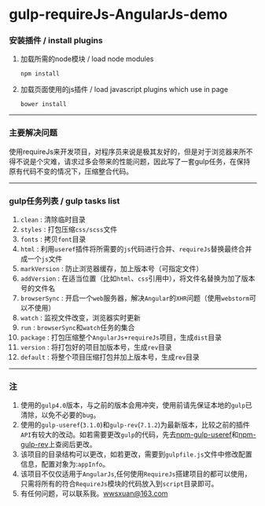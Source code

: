 # gulp-requireJs-AngularJs-demo


### 安装插件 / install plugins

1. 加载所需的node模块 / load node modules

    `npm install`

2. 加载页面使用的js插件 / load javascript plugins which use in page

    `bower install`
    
---

### 主要解决问题

使用requireJs来开发项目，对程序员来说是极其友好的，但是对于浏览器来所不得不说是个灾难，请求过多会带来的性能问题，因此写了一套gulp任务，在保持原有代码不变的情况下，压缩整合代码。

---

### gulp任务列表 / gulp tasks list

1. `clean` : 清除临时目录
2. `styles` : 打包压缩`css/scss`文件
3. `fonts` : 拷贝`font`目录
4. `html` : 利用`useref`插件将所需要的`js`代码进行合并、`requireJs`替换最终合并成一个`js`文件
5. `markVersion` : 防止浏览器缓存，加上版本号（可指定文件）
6. `addVersion` : 在适当位置（比如`html`、`css`引用中），将文件名替换为加了版本号的文件名
7. `browserSync` : 开启一个`web`服务器，解决`Angular`的`XHR`问题（使用`webstorm`可以不使用）
8. `watch` : 监视文件改变，浏览器实时更新
9. `run` : `browserSync`和`watch`任务的集合
10. `package` : 打包压缩整个`AngularJs+requireJs`项目，生成`dist`目录
11. `version` : 将打包好的项目加版本号，生成`rev`目录
12. `default` : 将整个项目压缩打包并加上版本号，生成`rev`目录

---

### 注

1. 使用的`gulp4.0`版本，与之前的版本会用冲突，使用前请先保证本地的`gulp`已清除，以免不必要的`bug`。
2. 使用的`gulp-useref`(`3.1.0`)和`gulp-rev`(`7.1.2`)为最新版本，比较之前的插件`API`有较大的改动。如若需要更改`gulp`的代码，先去[npm-gulp-useref](https://www.npmjs.com/package/gulp-useref)和[npm-gulp-rev](https://www.npmjs.com/package/gulp-rev)上查阅后更改。
3. 该项目的目录结构可以更改，如若更改，需要到`gulpfile.js`文件中修改配置信息，配置对象为:`appInfo`。
4. 该项目不仅仅适用于`AngularJs`,任何使用`RequireJs`搭建项目的都可以使用，只需将所有的符合`RequireJs`模块的代码放入到`script`目录即可。
5. 有任何问题，可以联系我。[wwsxuan@163.com](mailto:wwsxuan@163.com)